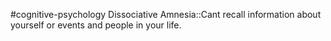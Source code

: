 #cognitive-psychology 
Dissociative Amnesia::Cant recall information about yourself or events and people in your life.
<!--SR:!2024-04-15,6,250-->